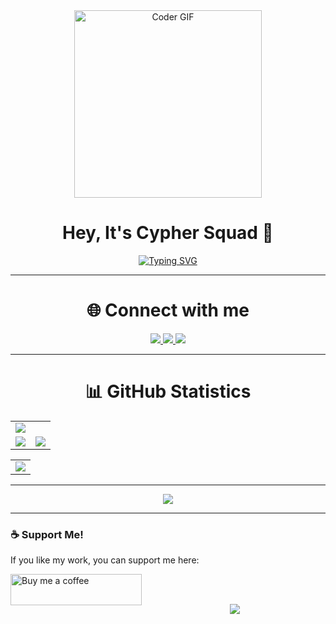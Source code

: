 <div align="center">
  <img alt="Coder GIF" height=300 width=300 src="https://media0.giphy.com/media/v1.Y2lkPTc5MGI3NjExN3Vic3JwNnEzNGJzbWx1NHl0MjNlbWx4dTZwMmkyOGU1MWtudXU1MiZlcD12MV9pbnRlcm5hbF9naWZfYnlfaWQmY3Q9cw/HvekzBaREHxlEwvlOS/giphy.gif" />
</div>

<h1 align="center">Hey, It's Cypher Squad 👋</h1>

<div align="center">

[![Typing SVG](https://readme-typing-svg.demolab.com?font=Josefin+Sans&size=27&duration=3000&pause=50&color=f1916d&background=2A2E3425&center=true&vCenter=true&random=false&width=435&lines=Python+Developer;Web+Developer;Open+Source+Lover)](https://git.io/typing-svg)

</div>

---

<h1 align="center">🌐 Connect with me</h1>

<div align="center">

<a href="https://github.com/Cypher-Squad" target="_blank">
  <img src="https://img.shields.io/badge/github-%232E3440.svg?&style=for-the-badge&logo=github&logoColor=white" />
</a>

<a href="https://t.me/GODXGENSHIN" target="_blank">
  <img src="https://img.shields.io/badge/telegram-%232E3440.svg?&style=for-the-badge&logo=telegram&logoColor=white" />
</a>

<a href="https://ibb.co/wF3056VP" target="_blank">
  <img src="https://img.shields.io/badge/QR%20Code-%232E3440.svg?&style=for-the-badge&logo=qrcode&logoColor=white" />
</a>

</div>

---

<h1 align="center">📊 GitHub Statistics</h1>

<table>
  <tr>
    <td colspan="2">
      <a><img src="https://github-readme-activity-graph.vercel.app/graph?username=Cypher-Squad&bg_color=06040e&point=false&line=bd83b8&radius=8&area=true&area_color=473e66&title_color=ffffff&color=f1916d"></a>
    </td>
  </tr>
  <tr>
    <td><a><img src="https://github-readme-streak-stats.herokuapp.com?user=Cypher-Squad&theme=dracula&hide_border=false&border=f1916d&ring=bd83b8&currStreakLabel=f1916d&dates=ffffff"></a></td>
    <td><a><img src="http://profile-summary-card.vercel.app/api/cards/profile-details?username=Cypher-Squad&theme=dracula"></a></td>
  </tr>
</table>

<div align="center">
  <table>
    <tr>
      <td><a><img src="https://github-readme-stats.vercel.app/api?username=Cypher-Squad&include_all_commits=true&theme=dracula&show_icons=true&count_private=true"></a></td>
    </tr>
  </table>
</div>

---

<div align="center">
  <img src="https://komarev.com/ghpvc/?username=Cypher-Squad&style=flat-square" />
</div>

---

<h3 align="left">☕ Support Me!</h3>
<p>If you like my work, you can support me here:</p>
<p>
  <a href="https://ibb.co/wF3056VP"> 
    <img align="left" src="https://cdn.buymeacoffee.com/buttons/v2/default-yellow.png" height="50" width="210" alt="Buy me a coffee" />
  </a>
</p>

<br><br>

<div align="center">
  <img src="https://readme-typing-svg.herokuapp.com?color=D39D55&width=420&lines=Thanks+for+visiting!">
</div>

<br clear="both">
